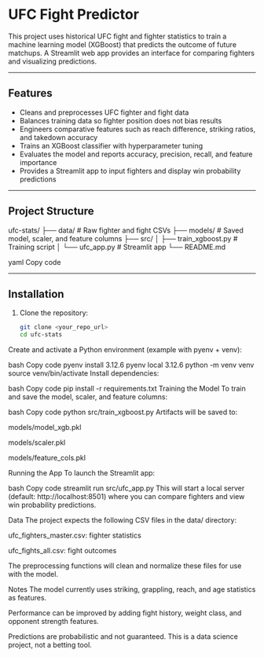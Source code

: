 # UFC Fight Predictor

This project uses historical UFC fight and fighter statistics to train a machine learning model (XGBoost) that predicts the outcome of future matchups. A Streamlit web app provides an interface for comparing fighters and visualizing predictions.

---

## Features
- Cleans and preprocesses UFC fighter and fight data
- Balances training data so fighter position does not bias results
- Engineers comparative features such as reach difference, striking ratios, and takedown accuracy
- Trains an XGBoost classifier with hyperparameter tuning
- Evaluates the model and reports accuracy, precision, recall, and feature importance
- Provides a Streamlit app to input fighters and display win probability predictions

---

## Project Structure
ufc-stats/
├── data/ # Raw fighter and fight CSVs
├── models/ # Saved model, scaler, and feature columns
├── src/
│ ├── train_xgboost.py # Training script
│ └── ufc_app.py # Streamlit app
└── README.md

yaml
Copy code

---

## Installation

1. Clone the repository:
   ```bash
   git clone <your_repo_url>
   cd ufc-stats
Create and activate a Python environment (example with pyenv + venv):

bash
Copy code
pyenv install 3.12.6
pyenv local 3.12.6
python -m venv venv
source venv/bin/activate
Install dependencies:

bash
Copy code
pip install -r requirements.txt
Training the Model
To train and save the model, scaler, and feature columns:

bash
Copy code
python src/train_xgboost.py
Artifacts will be saved to:

models/model_xgb.pkl

models/scaler.pkl

models/feature_cols.pkl

Running the App
To launch the Streamlit app:

bash
Copy code
streamlit run src/ufc_app.py
This will start a local server (default: http://localhost:8501) where you can compare fighters and view win probability predictions.

Data
The project expects the following CSV files in the data/ directory:

ufc_fighters_master.csv: fighter statistics

ufc_fights_all.csv: fight outcomes

The preprocessing functions will clean and normalize these files for use with the model.

Notes
The model currently uses striking, grappling, reach, and age statistics as features.

Performance can be improved by adding fight history, weight class, and opponent strength features.

Predictions are probabilistic and not guaranteed. This is a data science project, not a betting tool.

